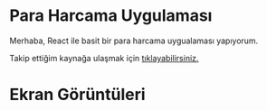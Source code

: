 # Para Harcama Uygulaması

Merhaba, React ile basit bir para harcama uygualaması yapıyorum. 

Takip ettiğim kaynağa ulaşmak için [tıklayabilirsiniz.](https://www.youtube.com/watch?v=vWL5_Lapr7w)

# Ekran Görüntüleri
